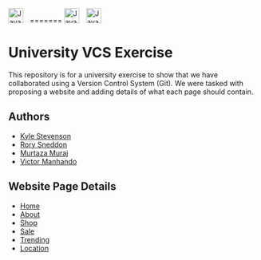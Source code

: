
<img align="left" alt="Java" width="30px" style="padding-right:10px;" img src="https://cdn.jsdelivr.net/gh/devicons/devicon/icons/github/github-original.svg">
=======

<img alt="Java" width="30px" style="padding-right:10px;" img src="https://cdn.jsdelivr.net/gh/devicons/devicon/icons/github/github-original.svg">

<img alt="Java" width="30px" style="padding-right:10px;" img src="https://cdn.jsdelivr.net/gh/devicons/devicon/icons/markdown/markdown-original.svg">
<br/>

#  

# University VCS Exercise

This repository is for a university exercise to show that we have collaborated using a Version Control System (Git).
We were tasked with proposing a website and adding details of what each page should contain.

## Authors

- [Kyle Stevenson](https://github.com/KyleS1872)
- [Rory Sneddon](https://github.com/rsneddon2211)
- [Murtaza Muraj](https://github.com/muraj2022)
- [Victor Manhando](https://github.com/victormanh)

## Website Page Details

- [Home](Home.md)
- [About](About.md)
- [Shop](SHOP_PAGE.md)
- [Sale](Sale.md)
- [Trending](Trending.md)
- [Location](Location.md)
